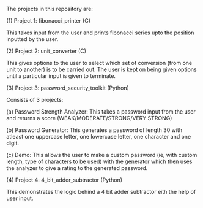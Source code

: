 The projects in this repository are:

(1) Project 1: fibonacci_printer (C)

This takes input from the user and prints fibonacci series upto the position inputted by the user. 

(2) Project 2: unit_converter (C)

This gives options to the user to select which set of conversion (from one unit to another) is to be carried out. 
The user is kept on being given options until a particular input is given to terminate.

(3) Project 3: password_security_toolkit (Python)

Consists of 3 projects:

(a) Password Strength Analyzer: This takes a password input from the user and returns a score (WEAK/MODERATE/STRONG/VERY STRONG)

(b) Password Generator: This generates a password of length 30 with atleast one uppercase letter, one lowercase letter, one character and one digit.

(c) Demo: This allows the user to make a custom password (ie, with custom length, type of characters to be used) with the generator which then uses the analyzer to give a rating to the generated password.

(4) Project 4: 4_bit_adder_subtractor (Python)

This demonstrates the logic behind a 4 bit adder subtractor eith the help of user input.